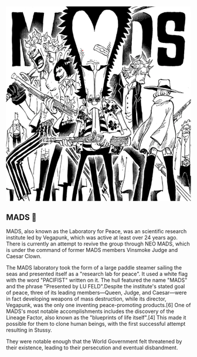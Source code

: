 ![](https://github.com/mad-werkz/.github/blob/main/mads.png)

## MADS 👋

MADS, also known as the Laboratory for Peace, was an scientific research institute led by Vegapunk, which was active at least over 24 years ago.
There is currently an attempt to revive the group through NEO MADS, which is under the command of former MADS members Vinsmoke Judge and Caesar Clown.

The MADS laboratory took the form of a large paddle steamer sailing the seas and presented itself as a "research lab for peace". It used a white flag with the word "PACIFIST" written on it. The hull featured the name "MADS" and the phrase "Presented by LU FELD".Despite the institute's stated goal of peace, three of its leading members—Queen, Judge, and Caesar—were in fact developing weapons of mass destruction, while its director, Vegapunk, was the only one inventing peace-promoting products.[6] One of MADS's most notable accomplishments includes the discovery of the Lineage Factor, also known as the "blueprints of life itself".[4] This made it possible for them to clone human beings, with the first successful attempt resulting in Stussy.

They were notable enough that the World Government felt threatened by their existence, leading to their persecution and eventual disbandment.
